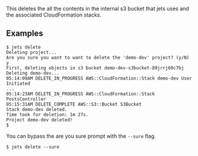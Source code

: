 This deletes the all the contents in the internal s3 bucket that jets uses and the associated CloudFormation stacks.

## Examples

    $ jets delete
    Deleting project...
    Are you sure you want to want to delete the 'demo-dev' project? (y/N)
    y
    First, deleting objects in s3 bucket demo-dev-s3bucket-89jrrj60c7bj
    Deleting demo-dev...
    05:14:09AM DELETE_IN_PROGRESS AWS::CloudFormation::Stack demo-dev User Initiated
    ...
    05:14:23AM DELETE_IN_PROGRESS AWS::CloudFormation::Stack PostsController
    05:15:31AM DELETE_COMPLETE AWS::S3::Bucket S3Bucket
    Stack demo-dev deleted.
    Time took for deletion: 1m 27s.
    Project demo-dev deleted!
    $

You can bypass the are you sure prompt with the `--sure` flag.

    $ jets delete --sure
